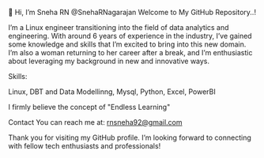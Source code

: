 👋 Hi, I’m Sneha RN @SnehaRNagarajan
Welcome to My GitHub Repository..!

I’m a Linux engineer transitioning into the field of data analytics and engineering. With around 6 years of experience in the industry, I’ve gained some knowledge and skills that I’m excited to bring into this new domain. I’m also a woman returning to her career after a break, and I’m enthusiastic about leveraging my background in new and innovative ways.

Skills:

Linux, DBT and Data Modellinng, Mysql, Python, Excel, PowerBI 

I firmly believe the concept of "Endless Learning"

<!-- **Repository Overview**

This repository showcases my journey and projects as I transition into data engineering and data science. Here, you’ll find a collection of:

**Data Projects:** Various projects that demonstrate my skills in data analysis, manipulation, and visualization.

**Learning Resources:** Notes and resources that have been instrumental in my learning process.

Feel free to explore the projects and resources here. 
If you have any questions or would like to discuss potential collaborations, don’t hesitate to reach out!
-->
Contact
You can reach me at: rnsneha92@gmail.com

Thank you for visiting my GitHub profile. I’m looking forward to connecting with fellow tech enthusiasts and professionals!

<!---
SnehaRNagarajan/SnehaRNagarajan is a ✨ special ✨ repository because its `README.md` (this file) appears on your GitHub profile.
You can click the Preview link to take a look at your changes.
--->
